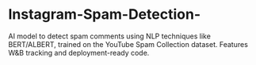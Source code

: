 # Instagram-Spam-Detection-
AI model to detect spam comments using NLP techniques like BERT/ALBERT, trained on the YouTube Spam Collection dataset. Features W&amp;B tracking and deployment-ready code.
